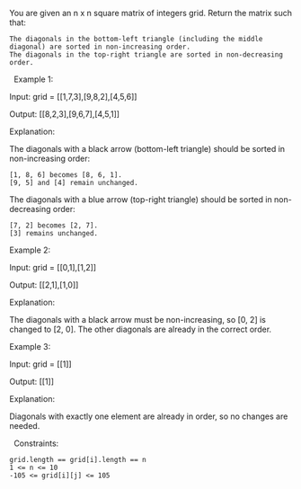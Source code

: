 You are given an n x n square matrix of integers grid. Return the matrix such that:


	The diagonals in the bottom-left triangle (including the middle diagonal) are sorted in non-increasing order.
	The diagonals in the top-right triangle are sorted in non-decreasing order.


 
Example 1:


Input: grid = [[1,7,3],[9,8,2],[4,5,6]]

Output: [[8,2,3],[9,6,7],[4,5,1]]

Explanation:



The diagonals with a black arrow (bottom-left triangle) should be sorted in non-increasing order:


	[1, 8, 6] becomes [8, 6, 1].
	[9, 5] and [4] remain unchanged.


The diagonals with a blue arrow (top-right triangle) should be sorted in non-decreasing order:


	[7, 2] becomes [2, 7].
	[3] remains unchanged.



Example 2:


Input: grid = [[0,1],[1,2]]

Output: [[2,1],[1,0]]

Explanation:



The diagonals with a black arrow must be non-increasing, so [0, 2] is changed to [2, 0]. The other diagonals are already in the correct order.


Example 3:


Input: grid = [[1]]

Output: [[1]]

Explanation:

Diagonals with exactly one element are already in order, so no changes are needed.


 
Constraints:


	grid.length == grid[i].length == n
	1 <= n <= 10
	-105 <= grid[i][j] <= 105

